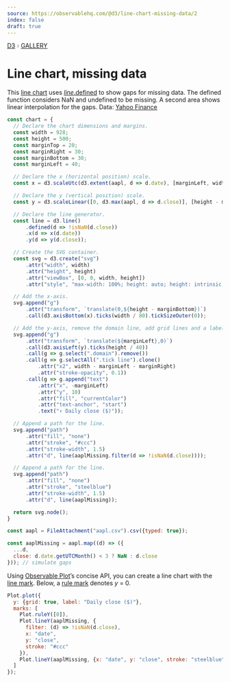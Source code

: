 ```yaml
---
source: https://observablehq.com/@d3/line-chart-missing-data/2
index: false
draft: true
---
```


<div style="color: grey; font: 13px/25.5px var(--sans-serif); text-transform: uppercase;"><h1 style="display: none;">Line chart, missing data</h1><a href="https://d3js.org/">D3</a> › <a href="/@d3/gallery">Gallery</a></div>

# Line chart, missing data

This [line chart](/@d3/line-chart/2) uses [_line_.defined](https://d3js.org/d3-shape/line#line_defined) to show gaps for missing data. The defined function considers NaN and undefined to be missing. A second area shows linear interpolation for the gaps. Data: [Yahoo Finance](https://finance.yahoo.com/lookup)

```js echo
const chart = {
  // Declare the chart dimensions and margins.
  const width = 928;
  const height = 500;
  const marginTop = 20;
  const marginRight = 30;
  const marginBottom = 30;
  const marginLeft = 40;

  // Declare the x (horizontal position) scale.
  const x = d3.scaleUtc(d3.extent(aapl, d => d.date), [marginLeft, width - marginRight]);

  // Declare the y (vertical position) scale.
  const y = d3.scaleLinear([0, d3.max(aapl, d => d.close)], [height - marginBottom, marginTop]);

  // Declare the line generator.
  const line = d3.line()
      .defined(d => !isNaN(d.close))
      .x(d => x(d.date))
      .y(d => y(d.close));

  // Create the SVG container.
  const svg = d3.create("svg")
      .attr("width", width)
      .attr("height", height)
      .attr("viewBox", [0, 0, width, height])
      .attr("style", "max-width: 100%; height: auto; height: intrinsic;");

  // Add the x-axis.
  svg.append("g")
      .attr("transform", `translate(0,${height - marginBottom})`)
      .call(d3.axisBottom(x).ticks(width / 80).tickSizeOuter(0));

  // Add the y-axis, remove the domain line, add grid lines and a label.
  svg.append("g")
      .attr("transform", `translate(${marginLeft},0)`)
      .call(d3.axisLeft(y).ticks(height / 40))
      .call(g => g.select(".domain").remove())
      .call(g => g.selectAll(".tick line").clone()
          .attr("x2", width - marginLeft - marginRight)
          .attr("stroke-opacity", 0.1))
      .call(g => g.append("text")
          .attr("x", -marginLeft)
          .attr("y", 10)
          .attr("fill", "currentColor")
          .attr("text-anchor", "start")
          .text("↑ Daily close ($)"));

  // Append a path for the line.
  svg.append("path")
      .attr("fill", "none")
      .attr("stroke", "#ccc")
      .attr("stroke-width", 1.5)
      .attr("d", line(aaplMissing.filter(d => !isNaN(d.close))));

  // Append a path for the line.
  svg.append("path")
      .attr("fill", "none")
      .attr("stroke", "steelblue")
      .attr("stroke-width", 1.5)
      .attr("d", line(aaplMissing));

  return svg.node();
}
```

```js echo
const aapl = FileAttachment("aapl.csv").csv({typed: true});
```

```js echo
const aaplMissing = aapl.map((d) => ({
  ...d,
  close: d.date.getUTCMonth() < 3 ? NaN : d.close
})); // simulate gaps
```

Using [Observable Plot](https://observablehq.com/plot)’s concise API, you can create a line chart with the [line mark](https://observablehq.com/plot/marks/line). Below, a [rule mark](https://observablehq.com/plot/marks/rule) denotes _y_ = 0.

```js echo
Plot.plot({
  y: {grid: true, label: "Daily close ($)"},
  marks: [
    Plot.ruleY([0]),
    Plot.lineY(aaplMissing, {
      filter: (d) => !isNaN(d.close),
      x: "date",
      y: "close",
      stroke: "#ccc"
    }),
    Plot.lineY(aaplMissing, {x: "date", y: "close", stroke: "steelblue"})
  ]
});
```
